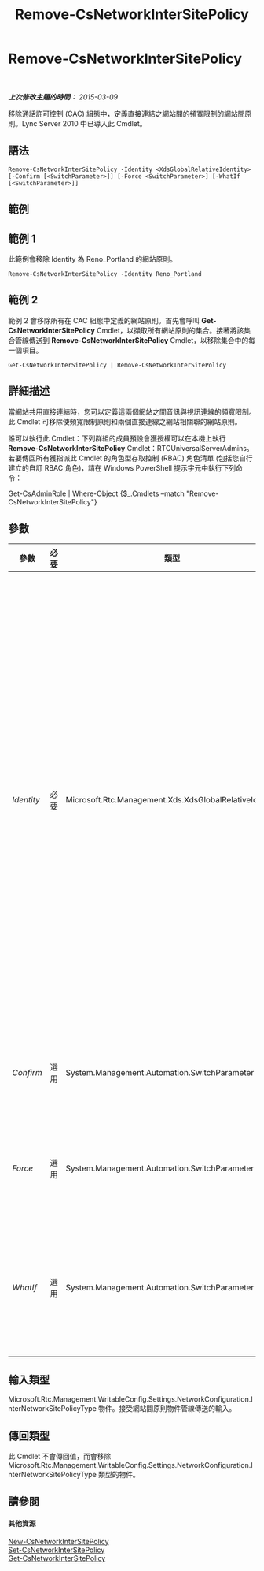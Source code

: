 ﻿---
title: Remove-CsNetworkInterSitePolicy
TOCTitle: Remove-CsNetworkInterSitePolicy
ms:assetid: daf1afc8-cce4-4192-8ba4-05d26817198e
ms:mtpsurl: https://technet.microsoft.com/zh-tw/library/Gg398963(v=OCS.15)
ms:contentKeyID: 49292515
ms.date: 08/10/2015
mtps_version: v=OCS.15
ms.translationtype: HT
---

# Remove-CsNetworkInterSitePolicy

 

_**上次修改主題的時間：** 2015-03-09_

移除通話許可控制 (CAC) 組態中，定義直接連結之網站間的頻寬限制的網站間原則。Lync Server 2010 中已導入此 Cmdlet。

## 語法

    Remove-CsNetworkInterSitePolicy -Identity <XdsGlobalRelativeIdentity> [-Confirm [<SwitchParameter>]] [-Force <SwitchParameter>] [-WhatIf [<SwitchParameter>]]

## 範例

## 範例 1

此範例會移除 Identity 為 Reno\_Portland 的網站原則。

    Remove-CsNetworkInterSitePolicy -Identity Reno_Portland

## 範例 2

範例 2 會移除所有在 CAC 組態中定義的網站原則。首先會呼叫 **Get-CsNetworkInterSitePolicy** Cmdlet，以擷取所有網站原則的集合。接著將該集合管線傳送到 **Remove-CsNetworkInterSitePolicy** Cmdlet，以移除集合中的每一個項目。

    Get-CsNetworkInterSitePolicy | Remove-CsNetworkInterSitePolicy

## 詳細描述

當網站共用直接連結時，您可以定義這兩個網站之間音訊與視訊連線的頻寬限制。此 Cmdlet 可移除使頻寬限制原則和兩個直接連線之網站相關聯的網站原則。

誰可以執行此 Cmdlet：下列群組的成員預設會獲授權可以在本機上執行 **Remove-CsNetworkInterSitePolicy** Cmdlet：RTCUniversalServerAdmins。若要傳回所有獲指派此 Cmdlet 的角色型存取控制 (RBAC) 角色清單 (包括您自行建立的自訂 RBAC 角色)，請在 Windows PowerShell 提示字元中執行下列命令：

Get-CsAdminRole | Where-Object {$\_.Cmdlets –match "Remove-CsNetworkInterSitePolicy"}

## 參數


<table>
<colgroup>
<col style="width: 25%" />
<col style="width: 25%" />
<col style="width: 25%" />
<col style="width: 25%" />
</colgroup>
<thead>
<tr class="header">
<th>參數</th>
<th>必要</th>
<th>類型</th>
<th>說明</th>
</tr>
</thead>
<tbody>
<tr class="odd">
<td><p><em>Identity</em></p></td>
<td><p>必要</p></td>
<td><p>Microsoft.Rtc.Management.Xds.XdsGlobalRelativeIdentity</p></td>
<td><p>要移除之網站原則的唯一識別碼。由於網站原則只在全域範圍建立，因此這個識別碼不需要指定範圍，而是包含一個字串，代表該網站原則的唯一識別名稱。</p></td>
</tr>
<tr class="even">
<td><p><em>Confirm</em></p></td>
<td><p>選用</p></td>
<td><p>System.Management.Automation.SwitchParameter</p></td>
<td><p>在執行命令前先提示確認。</p></td>
</tr>
<tr class="odd">
<td><p><em>Force</em></p></td>
<td><p>選用</p></td>
<td><p>System.Management.Automation.SwitchParameter</p></td>
<td><p>隱藏變更前所顯示的確認提示。</p></td>
</tr>
<tr class="even">
<td><p><em>WhatIf</em></p></td>
<td><p>選用</p></td>
<td><p>System.Management.Automation.SwitchParameter</p></td>
<td><p>說明執行命令時若不實際執行命令的後果。</p></td>
</tr>
</tbody>
</table>


## 輸入類型

Microsoft.Rtc.Management.WritableConfig.Settings.NetworkConfiguration.InterNetworkSitePolicyType 物件。接受網站間原則物件管線傳送的輸入。

## 傳回類型

此 Cmdlet 不會傳回值，而會移除 Microsoft.Rtc.Management.WritableConfig.Settings.NetworkConfiguration.InterNetworkSitePolicyType 類型的物件。

## 請參閱

#### 其他資源

[New-CsNetworkInterSitePolicy](new-csnetworkintersitepolicy.md)  
[Set-CsNetworkInterSitePolicy](set-csnetworkintersitepolicy.md)  
[Get-CsNetworkInterSitePolicy](get-csnetworkintersitepolicy.md)

